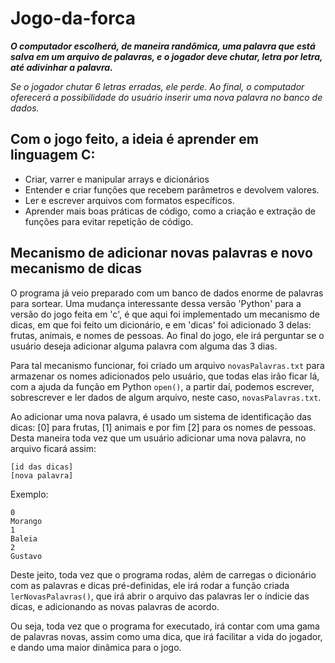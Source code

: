 # Jogo-da-forca

**_O computador escolherá, de maneira randômica, uma palavra que está salva em um arquivo de palavras, e o jogador deve chutar, letra por letra, até adivinhar a palavra._**

_Se o jogador chutar 6 letras erradas, ele perde. Ao final, o computador oferecerá a possibilidade do usuário inserir uma nova palavra no banco de dados._

## Com o jogo feito, a ideia é aprender em linguagem C:

- Criar, varrer e manipular arrays e dicionários
- Entender e criar funções que recebem parâmetros e devolvem valores.
- Ler e escrever arquivos com formatos específicos.
- Aprender mais boas práticas de código, como a criação e extração de funções para evitar repetição de código.

## Mecanismo de adicionar novas palavras e novo mecanismo de dicas

O programa já veio preparado com um banco de dados enorme de palavras para sortear. Uma mudança interessante dessa versão 'Python'
para a versão do jogo feita em 'c', é que aqui foi implementado um mecanismo de dicas, em que foi feito um dicionário, e em 'dicas'
foi adicionado 3 delas: frutas, animais, e nomes de pessoas. Ao final do jogo, ele irá perguntar se o usuário deseja adicionar
alguma palavra com alguma das 3 dias.

Para tal mecanismo funcionar, foi criado um arquivo `novasPalavras.txt` para armazenar os nomes adicionados pelo usuário, que todas
elas irão ficar lá, com a ajuda da função em Python `open()`, a partir daí, podemos escrever, sobrescrever e ler dados de algum
arquivo, neste caso, `novasPalavras.txt`.

Ao adicionar uma nova palavra, é usado um sistema de identificação das dicas: [0] para frutas, [1] animais e por fim [2] para os
nomes de pessoas. Desta maneira toda vez que um usuário adicionar uma nova palavra, no arquivo ficará assim:

```
[id das dicas]
[nova palavra]

```
Exemplo:

```
0
Morango
1
Baleia
2 
Gustavo
```

Deste jeito, toda vez que o programa rodas, além de carregas o dicionário com as palavras e dicas pré-definidas, ele irá 
rodar a função criada `lerNovasPalavras()`, que irá abrir o arquivo das palavras ler o índicie das dicas, e adicionando as
novas palavras de acordo.

Ou seja, toda vez que o programa for executado, irá contar com uma gama de palavras novas, assim como uma dica, que irá
facilitar a vida do jogador, e dando uma maior dinâmica para o jogo.
